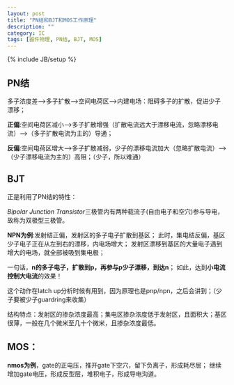 ```yaml
---
layout: post
title: "PN结和BJT和MOS工作原理"
description: ""
category: IC
tags: [器件物理, PN结, BJT, MOS]
---
```

{% include JB/setup %}

PN结
---
多子浓度差——>多子扩散——>空间电荷区——>内建电场：阻碍多子的扩散，促进少子漂移；

**正偏**:空间电荷区减小——>多子扩散增强（扩散电流远大于漂移电流，忽略漂移电流）——>（多子扩散电流为主的）导通；

**反偏**:空间电荷区增大——>多子扩散减弱，少子的漂移电流加大（忽略扩散电流）——>（少子漂移电流为主的）高阻；（少子，所以难通）

BJT
---
正是利用了PN结的特性：

*Bipolar Junction Transistor*三极管内有两种载流子(自由电子和空穴)参与导电，故称为双极型三极管。

**NPN为例**:发射结正偏，发射区的多子电子扩散到基区；
此时，集电结反偏，基区少子电子正在从左到右的漂移，内电场增大；
发射区漂移到基区的大量电子遇到增大的电场，就全部被吸到集电极；

一句话，**n的多子电子，扩散到p，再参与p少子漂移，到达n**；
如此，达到**小电流控制大电流**的效果！

这个动作在latch up分析时候有用到，因为原理也是pnp/npn，之后会讲到；（少子要被少子guardring来收集）

结构特点：发射区的掺杂浓度最高；集电区掺杂浓度低于发射区，且面积大；基区很薄，一般在几个微米至几十个微米，且掺杂浓度最低。

MOS：
---
**nmos为例**，gate的正电压，推开gate下空穴，留下负离子，形成耗尽层；
继续增加gate电压，形成反型层，堆积电子，形成导电沟道。
